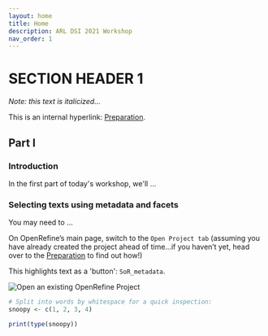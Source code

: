 ```yaml
---
layout: home
title: Home
description: ARL DSI 2021 Workshop
nav_order: 1
---
```


# SECTION HEADER 1

*Note: this text is italicized...*

This is an internal hyperlink: [Preparation](preparation).


## Part I

### Introduction

In the first part of today's workshop, we'll ...

### Selecting texts using metadata and facets

You may need to ...

On OpenRefine’s main page, switch to the `Open Project tab` (assuming you have already created the project ahead of time...if you haven’t yet, head over to the [Preparation](preparation) to find out how!)

This highlights text as a 'button': `SoR_metadata`.


![Open an existing OpenRefine Project](assets/img/SoR_openproject.png)

```r
# Split into words by whitespace for a quick inspection:
snoopy <- c(1, 2, 3, 4)

print(type(snoopy))
```
